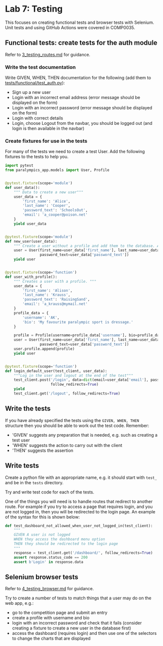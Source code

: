 # Lab 7: Testing

This focuses on creating functional tests and browser tests with Selenium. Unit tests and using GitHub Actions were
covered in COMP0035.

## Functional tests: create tests for the auth module

Refer to [3_testing_routes.md](3_testing_routes.md) for guidance.

### Write the test documentation

Write GIVEN, WHEN, THEN documentation for the following (add them
to [tests/functional/test_auth.py](../tests/functional/test_auth.py)):

- Sign up a new user
- Login with an incorrect email address (error message should be displayed on the form)
- Login with an incorrect password (error message should be displayed on the form)
- Login with correct details
- Login, choose Logout from the navbar, you should be logged out (and login is then available in the navbar)

### Create fixtures for use in the tests

For many of the tests we need to create a test User. Add the following fixtures to the tests to help you.

```python
import pytest
from paralympics_app.models import User, Profile


@pytest.fixture(scope='module')
def user_data():
    """ Data to create a new user"""
    user_data = {
        'first_name': 'Alice',
        'last_name': 'Cooper',
        'password_text': 'SchoolsOut',
        'email': 'a_cooper@poison.net'
    }
    yield user_data


@pytest.fixture(scope='module')
def new_user(user_data):
    """ Create a user without a profile and add them to the database. Allow the user object to be used in tests. """
    user = User(first_name=user_data['first_name'], last_name=user_data['last_name'], email=user_data['email'],
                password_text=user_data['password_text'])
    yield user


@pytest.fixture(scope='function')
def user_with_profile():
    """ Creates a user with a profile. """
    user_data = {
        'first_name': 'Alison',
        'last_name': 'Krauss',
        'password_text': 'RaisingSand',
        'email': 'a_krauss@mymail.net'
    }
    profile_data = {
        'username': 'AK',
        'bio': 'My favourite paralympic sport is dressage.'
    }

    profile = Profile(username=profile_data['username'], bio=profile_data['bio'])
    user = User(first_name=user_data['first_name'], last_name=user_data['last_name'], email=user_data['email'],
                password_text=user_data['password_text'])
    user.profile.append(profile)
    yield user


@pytest.fixture(scope='function')
def login_default_user(test_client, user_data):
    """Log in the user and logout at the end of the test"""
    test_client.post('/login', data=dict(email=user_data['email'], password=user_data['password']),
                     follow_redirects=True)
    yield
    test_client.get('/logout', follow_redirects=True)
```

## Write the tests

If you have already specified the tests using the `GIVEN, WHEN, THEN` structure then you should be able to work out the
test code. Remember:

- 'GIVEN' suggests any preparation that is needed, e.g. such as creating a test user
- 'WHEN' suggests the action to carry out with the client
- 'THEN' suggests the assertion

## Write tests

Create a python file with an appropriate name, e.g. it should start with `test_` and be in the `tests` directory.

Try and write test code for each of the tests.

One of the things you will need is to handle routes that redirect to another route. For example if you try to access a
page that requires login, and you are not logged in, then you will be redirected to the login page. An example of the
syntax for this is shown below:

```python
def test_dashboard_not_allowed_when_user_not_logged_in(test_client):
    """
    GIVEN A user is not logged
    WHEN they access the dashboard menu option
    THEN they should be redirected to the login page
    """
    response = test_client.get('/dashboard/', follow_redirects=True)
    assert response.status_code == 200
    assert b'Login' in response.data
```

## Selenium browser tests
Refer to [4_testing_browser.md](4_testing_browser.md) for guidance.

Try to create a number of tests to match things that a user may do on the web app, e.g.:

- go to the competition page and submit an entry
- create a profile with username and bio
- login with an incorrect password and check that it fails (consider creating a fixture to create a new user in the database first)
- access the dashboard (requires login) and then use one of the selectors to change the charts that are
  displayed
